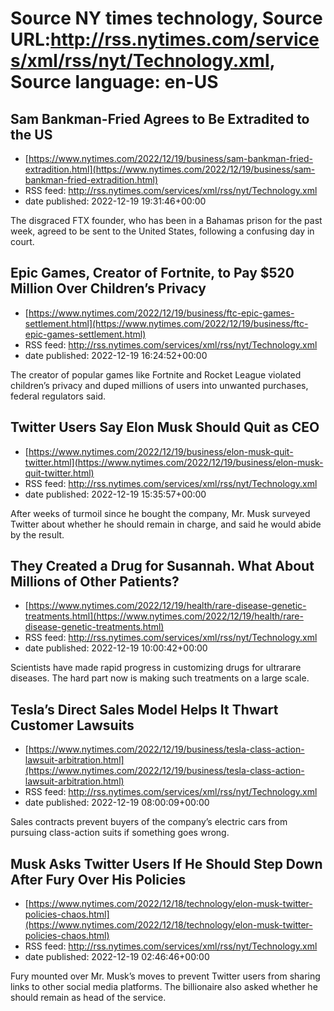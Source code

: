 # Source NY times technology, Source URL:http://rss.nytimes.com/services/xml/rss/nyt/Technology.xml, Source language: en-US

## Sam Bankman-Fried Agrees to Be Extradited to the US
 - [https://www.nytimes.com/2022/12/19/business/sam-bankman-fried-extradition.html](https://www.nytimes.com/2022/12/19/business/sam-bankman-fried-extradition.html)
 - RSS feed: http://rss.nytimes.com/services/xml/rss/nyt/Technology.xml
 - date published: 2022-12-19 19:31:46+00:00

The disgraced FTX founder, who has been in a Bahamas prison for the past week, agreed to be sent to the United States, following a confusing day in court.

## Epic Games, Creator of Fortnite, to Pay $520 Million Over Children’s Privacy
 - [https://www.nytimes.com/2022/12/19/business/ftc-epic-games-settlement.html](https://www.nytimes.com/2022/12/19/business/ftc-epic-games-settlement.html)
 - RSS feed: http://rss.nytimes.com/services/xml/rss/nyt/Technology.xml
 - date published: 2022-12-19 16:24:52+00:00

The creator of popular games like Fortnite and Rocket League violated children’s privacy and duped millions of users into unwanted purchases, federal regulators said.

## Twitter Users Say Elon Musk Should Quit as CEO
 - [https://www.nytimes.com/2022/12/19/business/elon-musk-quit-twitter.html](https://www.nytimes.com/2022/12/19/business/elon-musk-quit-twitter.html)
 - RSS feed: http://rss.nytimes.com/services/xml/rss/nyt/Technology.xml
 - date published: 2022-12-19 15:35:57+00:00

After weeks of turmoil since he bought the company, Mr. Musk surveyed Twitter about whether he should remain in charge, and said he would abide by the result.

## They Created a Drug for Susannah. What About Millions of Other Patients?
 - [https://www.nytimes.com/2022/12/19/health/rare-disease-genetic-treatments.html](https://www.nytimes.com/2022/12/19/health/rare-disease-genetic-treatments.html)
 - RSS feed: http://rss.nytimes.com/services/xml/rss/nyt/Technology.xml
 - date published: 2022-12-19 10:00:42+00:00

Scientists have made rapid progress in customizing drugs for ultrarare diseases. The hard part now is making such treatments on a large scale.

## Tesla’s Direct Sales Model Helps It Thwart Customer Lawsuits
 - [https://www.nytimes.com/2022/12/19/business/tesla-class-action-lawsuit-arbitration.html](https://www.nytimes.com/2022/12/19/business/tesla-class-action-lawsuit-arbitration.html)
 - RSS feed: http://rss.nytimes.com/services/xml/rss/nyt/Technology.xml
 - date published: 2022-12-19 08:00:09+00:00

Sales contracts prevent buyers of the company’s electric cars from pursuing class-action suits if something goes wrong.

## Musk Asks Twitter Users If He Should Step Down After Fury Over His Policies
 - [https://www.nytimes.com/2022/12/18/technology/elon-musk-twitter-policies-chaos.html](https://www.nytimes.com/2022/12/18/technology/elon-musk-twitter-policies-chaos.html)
 - RSS feed: http://rss.nytimes.com/services/xml/rss/nyt/Technology.xml
 - date published: 2022-12-19 02:46:46+00:00

Fury mounted over Mr. Musk’s moves to prevent Twitter users from sharing links to other social media platforms. The billionaire also asked whether he should remain as head of the service.
